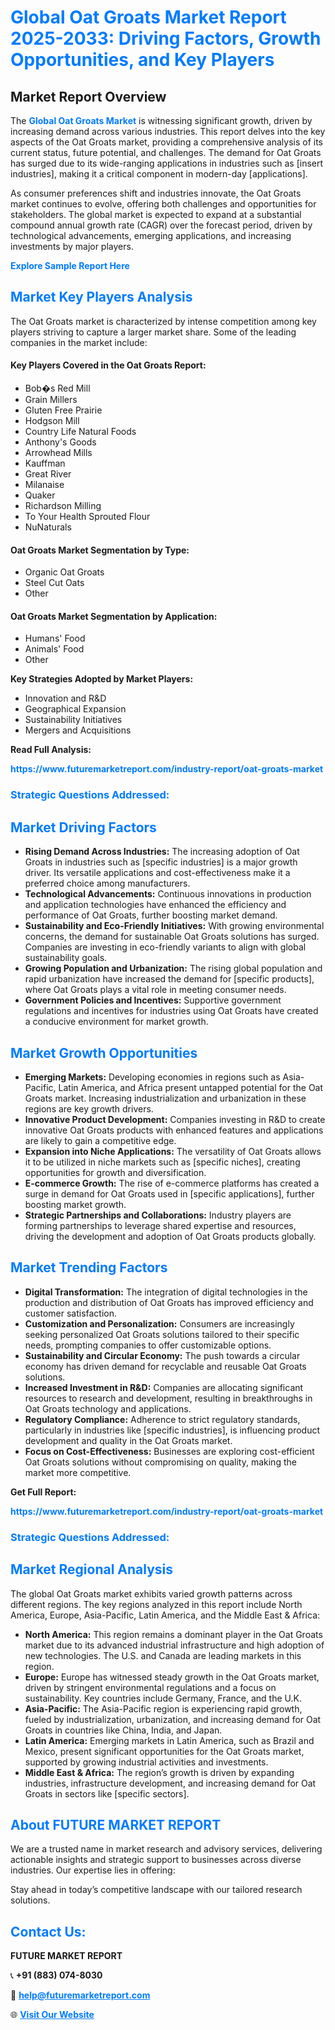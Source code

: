 <h1 style="color: #007BFF;">Global Oat Groats Market Report 2025-2033: Driving Factors, Growth Opportunities, and Key Players</h1>

<section id="overview">
<h2>Market Report Overview</h2>
<p>The <a href="https://www.futuremarketreport.com/industry-report/oat-groats-market" style="color: #007BFF; text-decoration: none;"><strong>Global Oat Groats Market</strong></a> is witnessing significant growth, driven by increasing demand across various industries. This report delves into the key aspects of the Oat Groats market, providing a comprehensive analysis of its current status, future potential, and challenges. The demand for Oat Groats has surged due to its wide-ranging applications in industries such as [insert industries], making it a critical component in modern-day [applications].</p>
<p>As consumer preferences shift and industries innovate, the Oat Groats market continues to evolve, offering both challenges and opportunities for stakeholders. The global market is expected to expand at a substantial compound annual growth rate (CAGR) over the forecast period, driven by technological advancements, emerging applications, and increasing investments by major players.</p>
</section>

<section id="overview">
<p><a href="https://www.futuremarketreport.com/request-sample/reportId=52205" style="color: #007BFF; text-decoration: none;"><strong>Explore Sample Report Here</strong></a></p>
</section>

<section id="key-players">
<h2 style="color: #007BFF;">Market Key Players Analysis</h2>
<p>The Oat Groats market is characterized by intense competition among key players striving to capture a larger market share. Some of the leading companies in the market include:</p>
<h4>Key Players Covered in the Oat Groats Report:</h4>
<ul><li>Bob�s Red Mill</li><li>Grain Millers</li><li>Gluten Free Prairie</li><li>Hodgson Mill</li><li>Country Life Natural Foods</li><li>Anthony&#039;s Goods</li><li>Arrowhead Mills</li><li>Kauffman</li><li>Great River</li><li>Milanaise</li><li>Quaker</li><li>Richardson Milling</li><li>To Your Health Sprouted Flour</li><li>NuNaturals</li></ul>
<h4>Oat Groats Market Segmentation by Type:</h4>
<ul><li>Organic Oat Groats</li><li>Steel Cut Oats</li><li>Other</li></ul>

<h4>Oat Groats Market Segmentation by Application:</h4>
<ul><li>Humans&#039; Food</li><li>Animals&#039; Food</li><li>Other</li></ul>
<p><strong>Key Strategies Adopted by Market Players:</strong></p>
<ul>
<li>Innovation and R&D</li>
<li>Geographical Expansion</li>
<li>Sustainability Initiatives</li>
<li>Mergers and Acquisitions</li>
</ul>
</section>

<section>
<p><strong>Read Full Analysis: </strong></p><a href="https://www.futuremarketreport.com/industry-report/oat-groats-market" style="color: #007BFF; text-decoration: none;"><strong>https://www.futuremarketreport.com/industry-report/oat-groats-market</strong></a>
<h3 style="color: #007BFF;">Strategic Questions Addressed:</h3>
</section>

<section id="driving-factors">
<h2 style="color: #007BFF;">Market Driving Factors</h2>
<ul>
<li><strong>Rising Demand Across Industries:</strong> The increasing adoption of Oat Groats in industries such as [specific industries] is a major growth driver. Its versatile applications and cost-effectiveness make it a preferred choice among manufacturers.</li>
<li><strong>Technological Advancements:</strong> Continuous innovations in production and application technologies have enhanced the efficiency and performance of Oat Groats, further boosting market demand.</li>
<li><strong>Sustainability and Eco-Friendly Initiatives:</strong> With growing environmental concerns, the demand for sustainable Oat Groats solutions has surged. Companies are investing in eco-friendly variants to align with global sustainability goals.</li>
<li><strong>Growing Population and Urbanization:</strong> The rising global population and rapid urbanization have increased the demand for [specific products], where Oat Groats plays a vital role in meeting consumer needs.</li>
<li><strong>Government Policies and Incentives:</strong> Supportive government regulations and incentives for industries using Oat Groats have created a conducive environment for market growth.</li>
</ul>
</section>

<section id="growth-opportunities">
<h2 style="color: #007BFF;">Market Growth Opportunities</h2>
<ul>
<li><strong>Emerging Markets:</strong> Developing economies in regions such as Asia-Pacific, Latin America, and Africa present untapped potential for the Oat Groats market. Increasing industrialization and urbanization in these regions are key growth drivers.</li>
<li><strong>Innovative Product Development:</strong> Companies investing in R&D to create innovative Oat Groats products with enhanced features and applications are likely to gain a competitive edge.</li>
<li><strong>Expansion into Niche Applications:</strong> The versatility of Oat Groats allows it to be utilized in niche markets such as [specific niches], creating opportunities for growth and diversification.</li>
<li><strong>E-commerce Growth:</strong> The rise of e-commerce platforms has created a surge in demand for Oat Groats used in [specific applications], further boosting market growth.</li>
<li><strong>Strategic Partnerships and Collaborations:</strong> Industry players are forming partnerships to leverage shared expertise and resources, driving the development and adoption of Oat Groats products globally.</li>
</ul>
</section>

<section id="trending-factors">
<h2 style="color: #007BFF;">Market Trending Factors</h2>
<ul>
<li><strong>Digital Transformation:</strong> The integration of digital technologies in the production and distribution of Oat Groats has improved efficiency and customer satisfaction.</li>
<li><strong>Customization and Personalization:</strong> Consumers are increasingly seeking personalized Oat Groats solutions tailored to their specific needs, prompting companies to offer customizable options.</li>
<li><strong>Sustainability and Circular Economy:</strong> The push towards a circular economy has driven demand for recyclable and reusable Oat Groats solutions.</li>
<li><strong>Increased Investment in R&D:</strong> Companies are allocating significant resources to research and development, resulting in breakthroughs in Oat Groats technology and applications.</li>
<li><strong>Regulatory Compliance:</strong> Adherence to strict regulatory standards, particularly in industries like [specific industries], is influencing product development and quality in the Oat Groats market.</li>
<li><strong>Focus on Cost-Effectiveness:</strong> Businesses are exploring cost-efficient Oat Groats solutions without compromising on quality, making the market more competitive.</li>
</ul>
</section>

<section>
<p><strong>Get Full Report: </strong></p><a href="https://www.futuremarketreport.com/industry-report/oat-groats-market" style="color: #007BFF; text-decoration: none;"><strong>https://www.futuremarketreport.com/industry-report/oat-groats-market</strong></a>
<h3 style="color: #007BFF;">Strategic Questions Addressed:</h3>
</section>


<section id="regional-analysis">
<h2 style="color: #007BFF;">Market Regional Analysis</h2>
<p>The global Oat Groats market exhibits varied growth patterns across different regions. The key regions analyzed in this report include North America, Europe, Asia-Pacific, Latin America, and the Middle East & Africa:</p>
<ul>
<li><strong>North America:</strong> This region remains a dominant player in the Oat Groats market due to its advanced industrial infrastructure and high adoption of new technologies. The U.S. and Canada are leading markets in this region.</li>
<li><strong>Europe:</strong> Europe has witnessed steady growth in the Oat Groats market, driven by stringent environmental regulations and a focus on sustainability. Key countries include Germany, France, and the U.K.</li>
<li><strong>Asia-Pacific:</strong> The Asia-Pacific region is experiencing rapid growth, fueled by industrialization, urbanization, and increasing demand for Oat Groats in countries like China, India, and Japan.</li>
<li><strong>Latin America:</strong> Emerging markets in Latin America, such as Brazil and Mexico, present significant opportunities for the Oat Groats market, supported by growing industrial activities and investments.</li>
<li><strong>Middle East & Africa:</strong> The region’s growth is driven by expanding industries, infrastructure development, and increasing demand for Oat Groats in sectors like [specific sectors].</li>
</ul>
</section>

<footer>
<h2 style="color: #007BFF;">About FUTURE MARKET REPORT</h2>
<p>We are a trusted name in market research and advisory services, delivering actionable insights and strategic support to businesses across diverse industries. Our expertise lies in offering:</p>

<p>Stay ahead in today’s competitive landscape with our tailored research solutions.</p>

<h2 style="color: #007BFF;">Contact Us:</h2>
<p><strong>FUTURE MARKET REPORT</strong></p>
<p>📞 <strong>+91 (883) 074-8030</strong></p>
<p>📧 <strong><a href="mailto:help@futuremarketreport.com" style="color: #007BFF;">help@futuremarketreport.com</a></strong></p>
<p>🌐 <strong><a href="https://www.futuremarketreport.com/" style="color: #007BFF;">Visit Our Website</a></strong></p>
</footer>